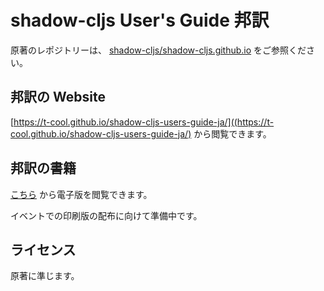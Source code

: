 # shadow-cljs User's Guide 邦訳

原著のレポジトリーは、 [shadow-cljs/shadow-cljs.github.io](https://github.com/shadow-cljs/shadow-cljs.github.io) をご参照ください。

## 邦訳の Website

[https://t-cool.github.io/shadow-cljs-users-guide-ja/]((https://t-cool.github.io/shadow-cljs-users-guide-ja/) から閲覧できます。

## 邦訳の書籍

[こちら](https://t-cool.github.io/shadow-cljs-users-guide-ja/docs/UsersGuide.pdf) から電子版を閲覧できます。

イベントでの印刷版の配布に向けて準備中です。

## ライセンス

原著に準じます。

